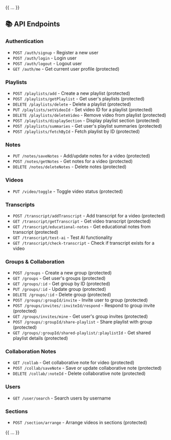 {{ ... }}

## 📚 API Endpoints

### Authentication
- `POST /auth/signup` - Register a new user
- `POST /auth/login` - Login user
- `POST /auth/logout` - Logout user
- `GET /auth/me` - Get current user profile (protected)

### Playlists
- `POST /playlists/add` - Create a new playlist (protected)
- `POST /playlists/getPlaylist` - Get user's playlists (protected)
- `DELETE /playlists/delete` - Delete a playlist (protected)
- `PUT /playlists/setVideoId` - Set video ID for a playlist (protected)
- `DELETE /playlists/deleteVideo` - Remove video from playlist (protected)
- `POST /playlists/displaySection` - Display playlist section (protected)
- `POST /playlists/summaries` - Get user's playlist summaries (protected)
- `POST /playlists/fetchById` - Fetch playlist by ID (protected)

### Notes
- `PUT /notes/saveNotes` - Add/update notes for a video (protected)
- `POST /notes/getNotes` - Get notes for a video (protected)
- `DELETE /notes/deleteNotes` - Delete notes (protected)

### Videos
- `PUT /video/toggle` - Toggle video status (protected)

### Transcripts
- `POST /transcript/addTranscript` - Add transcript for a video (protected)
- `GET /transcript/getTranscript` - Get video transcript (protected)
- `GET /transcript/educational-notes` - Get educational notes from transcript (protected)
- `GET /transcript/test-ai` - Test AI functionality
- `GET /transcript/check-transcript` - Check if transcript exists for a video

### Groups & Collaboration
- `POST /groups` - Create a new group (protected)
- `GET /groups` - Get user's groups (protected)
- `GET /groups/:id` - Get group by ID (protected)
- `PUT /groups/:id` - Update group (protected)
- `DELETE /groups/:id` - Delete group (protected)
- `POST /groups/:groupId/invite` - Invite user to group (protected)
- `POST /groups/invites/:inviteId/respond` - Respond to group invite (protected)
- `GET /groups/invites/mine` - Get user's group invites (protected)
- `POST /groups/:groupId/share-playlist` - Share playlist with group (protected)
- `GET /groups/:groupId/shared-playlist/:playlistId` - Get shared playlist details (protected)

### Collaboration Notes
- `GET /collab` - Get collaborative note for video (protected)
- `POST /collab/saveNote` - Save or update collaborative note (protected)
- `DELETE /collab/:noteId` - Delete collaborative note (protected)

### Users
- `GET /user/search` - Search users by username

### Sections
- `POST /section/arrange` - Arrange videos in sections (protected)

{{ ... }}
